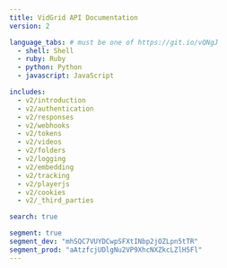 ```yaml
---
title: VidGrid API Documentation
version: 2

language_tabs: # must be one of https://git.io/vQNgJ
  - shell: Shell
  - ruby: Ruby
  - python: Python
  - javascript: JavaScript

includes:
  - v2/introduction
  - v2/authentication
  - v2/responses
  - v2/webhooks
  - v2/tokens
  - v2/videos
  - v2/folders
  - v2/logging
  - v2/embedding
  - v2/tracking
  - v2/playerjs
  - v2/cookies
  - v2/_third_parties

search: true

segment: true
segment_dev: "mhSQC7VUYDCwpSFXtINbp2jOZLpn5tTR"
segment_prod: "aAtzfcjUDlgNu2VP9XhcNXZkcLZlH5Fl"
---
```


